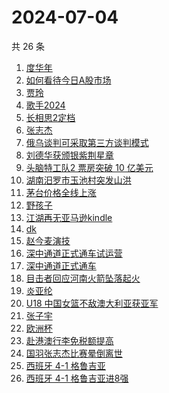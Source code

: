 # 2024-07-04

共 26 条

<!-- BEGIN -->
<!-- 最后更新时间 Thu Jul 04 2024 16:14:44 GMT+0800 (China Standard Time) -->

1. [度华年](https://www.zhihu.com/search?q=%E5%BA%A6%E5%8D%8E%E5%B9%B4)
1. [如何看待今日A股市场](https://www.zhihu.com/search?q=%E5%A6%82%E4%BD%95%E7%9C%8B%E5%BE%85%E4%BB%8A%E6%97%A5A%E8%82%A1%E5%B8%82%E5%9C%BA)
1. [贾玲](https://www.zhihu.com/search?q=%E8%B4%BE%E7%8E%B2)
1. [歌手2024](https://www.zhihu.com/search?q=%E6%AD%8C%E6%89%8B2024)
1. [长相思2定档](https://www.zhihu.com/search?q=%E9%95%BF%E7%9B%B8%E6%80%9D2%E5%AE%9A%E6%A1%A3)
1. [张志杰](https://www.zhihu.com/search?q=%E5%BC%A0%E5%BF%97%E6%9D%B0)
1. [俄乌谈判可采取第三方谈判模式](https://www.zhihu.com/search?q=%E4%BF%84%E4%B9%8C%E8%B0%88%E5%88%A4%E5%8F%AF%E9%87%87%E5%8F%96%E7%AC%AC%E4%B8%89%E6%96%B9%E8%B0%88%E5%88%A4%E6%A8%A1%E5%BC%8F)
1. [刘德华获颁银紫荆星章](https://www.zhihu.com/search?q=%E5%88%98%E5%BE%B7%E5%8D%8E%E8%8E%B7%E9%A2%81%E9%93%B6%E7%B4%AB%E8%8D%86%E6%98%9F%E7%AB%A0)
1. [头脑特工队2 票房突破 10 亿美元](https://www.zhihu.com/search?q=%E5%A4%B4%E8%84%91%E7%89%B9%E5%B7%A5%E9%98%9F2%20%E7%A5%A8%E6%88%BF%E7%AA%81%E7%A0%B4%2010%20%E4%BA%BF%E7%BE%8E%E5%85%83)
1. [湖南汨罗市玉池村突发山洪](https://www.zhihu.com/search?q=%E6%B9%96%E5%8D%97%E6%B1%A8%E7%BD%97%E5%B8%82%E7%8E%89%E6%B1%A0%E6%9D%91%E7%AA%81%E5%8F%91%E5%B1%B1%E6%B4%AA)
1. [茅台价格全线上涨](https://www.zhihu.com/search?q=%E8%8C%85%E5%8F%B0%E4%BB%B7%E6%A0%BC%E5%85%A8%E7%BA%BF%E4%B8%8A%E6%B6%A8)
1. [野孩子](https://www.zhihu.com/search?q=%E9%87%8E%E5%AD%A9%E5%AD%90)
1. [江湖再无亚马逊kindle](https://www.zhihu.com/search?q=%E6%B1%9F%E6%B9%96%E5%86%8D%E6%97%A0%E4%BA%9A%E9%A9%AC%E9%80%8Akindle)
1. [dk](https://www.zhihu.com/search?q=dk)
1. [赵今麦演技](https://www.zhihu.com/search?q=%E8%B5%B5%E4%BB%8A%E9%BA%A6%E6%BC%94%E6%8A%80)
1. [深中通道正式通车试运营](https://www.zhihu.com/search?q=%E6%B7%B1%E4%B8%AD%E9%80%9A%E9%81%93%E6%AD%A3%E5%BC%8F%E9%80%9A%E8%BD%A6%E8%AF%95%E8%BF%90%E8%90%A5)
1. [深中通道正式通车](https://www.zhihu.com/search?q=%E6%B7%B1%E4%B8%AD%E9%80%9A%E9%81%93%E6%AD%A3%E5%BC%8F%E9%80%9A%E8%BD%A6)
1. [目击者回应河南火箭坠落起火](https://www.zhihu.com/search?q=%E7%9B%AE%E5%87%BB%E8%80%85%E5%9B%9E%E5%BA%94%E6%B2%B3%E5%8D%97%E7%81%AB%E7%AE%AD%E5%9D%A0%E8%90%BD%E8%B5%B7%E7%81%AB)
1. [炎亚纶](https://www.zhihu.com/search?q=%E7%82%8E%E4%BA%9A%E7%BA%B6)
1. [U18 中国女篮不敌澳大利亚获亚军](https://www.zhihu.com/search?q=U18%20%E4%B8%AD%E5%9B%BD%E5%A5%B3%E7%AF%AE%E4%B8%8D%E6%95%8C%E6%BE%B3%E5%A4%A7%E5%88%A9%E4%BA%9A%E8%8E%B7%E4%BA%9A%E5%86%9B)
1. [张子宇](https://www.zhihu.com/search?q=%E5%BC%A0%E5%AD%90%E5%AE%87)
1. [欧洲杯](https://www.zhihu.com/search?q=%E6%AC%A7%E6%B4%B2%E6%9D%AF)
1. [赴港澳行李免税额提高](https://www.zhihu.com/search?q=%E8%B5%B4%E6%B8%AF%E6%BE%B3%E8%A1%8C%E6%9D%8E%E5%85%8D%E7%A8%8E%E9%A2%9D%E6%8F%90%E9%AB%98)
1. [国羽张志杰比赛晕倒离世](https://www.zhihu.com/search?q=%E5%9B%BD%E7%BE%BD%E5%BC%A0%E5%BF%97%E6%9D%B0%E6%AF%94%E8%B5%9B%E6%99%95%E5%80%92%E7%A6%BB%E4%B8%96)
1. [西班牙 4-1 格鲁吉亚](https://www.zhihu.com/search?q=%E8%A5%BF%E7%8F%AD%E7%89%99%204-1%20%E6%A0%BC%E9%B2%81%E5%90%89%E4%BA%9A)
1. [西班牙 4-1 格鲁吉亚进8强](https://www.zhihu.com/search?q=%E8%A5%BF%E7%8F%AD%E7%89%99%204-1%20%E6%A0%BC%E9%B2%81%E5%90%89%E4%BA%9A%E8%BF%9B8%E5%BC%BA)

<!-- END -->
